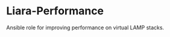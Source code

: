 Liara-Performance
=================

Ansible role for improving performance on virtual LAMP stacks.
